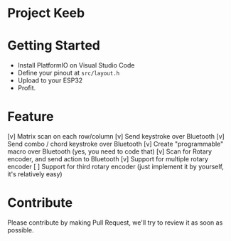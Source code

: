 # Project Keeb

# Getting Started
* Install PlatformIO on Visual Studio Code
* Define your pinout at `src/layout.h`
* Upload to your ESP32
* Profit.

# Feature
[v] Matrix scan on each row/column
[v] Send keystroke over Bluetooth
[v] Send combo / chord keystroke over Bluetooth
[v] Create "programmable" macro over Bluetooth (yes, you need to code that)
[v] Scan for Rotary encoder, and send action to Bluetooth
[v] Support for multiple rotary encoder
[ ] Support for third rotary encoder (just implement it by yourself, it's relatively easy)

# Contribute
Please contribute by making Pull Request, we'll try to review it as soon as possible.